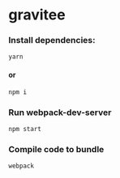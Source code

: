 # gravitee

<h3>Install dependencies:</h3>

    yarn
    
<h4>or</h4>

    npm i
    
    
<h3>Run webpack-dev-server</h3>

    npm start
    
<h3>Compile code to bundle</h3>

    webpack
